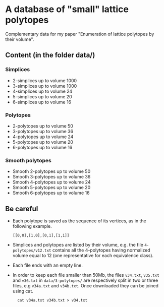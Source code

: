 # A database of "small" lattice polytopes

Complementary data for my paper "Enumeration of lattice polytopes by their volume".

## Content (in the folder data/)

### Simplices
* 2-simplices up to volume 1000
* 3-simplices up to volume 1000
* 4-simplices up to volume 24
* 5-simplices up to volume 20
* 6-simplices up to volume 16

### Polytopes
* 2-polytopes up to volume 50
* 3-polytopes up to volume 36
* 4-polytopes up to volume 24
* 5-polytopes up to volume 20
* 6-polytopes up to volume 16

### Smooth polytopes
* Smooth 2-polytopes up to volume 50
* Smooth 3-polytopes up to volume 36
* Smooth 4-polytopes up to volume 24
* Smooth 5-polytopes up to volume 20
* Smooth 6-polytopes up to volume 16

## Be careful

* Each polytope is saved as the sequence of its vertices, as in the following example.
    
      [[0,0],[1,0],[0,1],[1,1]]
    
* Simplices and polytopes are listed by their volume, e.g. the file ``4-polytopes/v12.txt`` contains all the 4-polytopes having normalized volume equal to 12 (one representative for each equivalence class).
* Each file ends with an empty line.
* In order to keep each file smaller than 50Mb, the files ``v34.txt``, ``v35.txt`` and ``v36.txt`` in ``data/3-polytopes/`` are respectively split in two or three files, e.g ``v34a.txt`` and ``v34b.txt``. Once downloaded they can be joined using cat.

        cat v34a.txt v34b.txt > v34.txt
